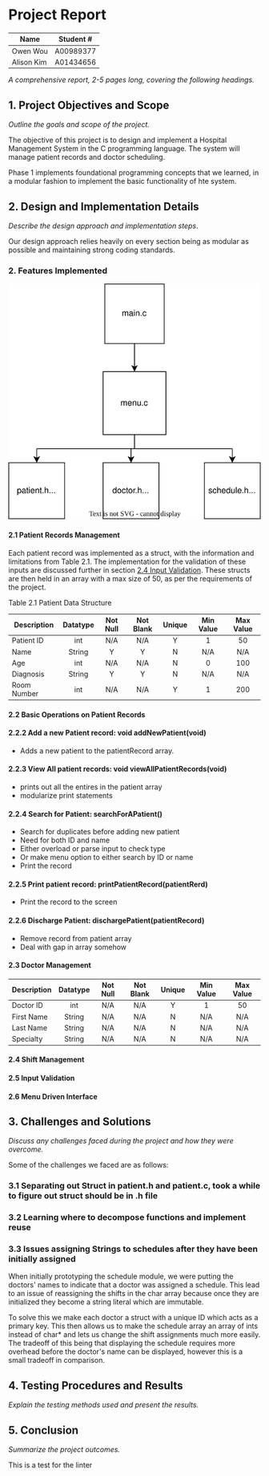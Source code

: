 # Project Report

| Name       | Student # |
|------------|-----------|
| Owen Wou   | A00989377 |
| Alison Kim | A01434656 |

*A comprehensive report, 2-5 pages long, covering the following headings.*

## 1. Project Objectives and Scope

*Outline the goals and scope of the project.*

The objective of this project is to design and implement a Hospital Management
System in the C programming language. The system will manage patient records and
doctor scheduling.

Phase 1 implements foundational programming concepts that we learned, in a
modular fashion to implement the basic
functionality of hte system.

## 2. Design and Implementation Details

*Describe the design approach and implementation steps*.

Our design approach relies heavily on every section being as modular as possible
and maintaining strong coding standards.

### 2. Features Implemented

![top_level_diagram.svg](top_level_diagram.svg)


#### 2.1 Patient Records Management

Each patient record was implemented as a struct, with the information and
limitations from Table 2.1. The implementation for the
validation of these inputs are discussed further in section
[2.4 Input Validation](#24-input-validation).
These structs are then held in an array with a max size of 50, as per the
requirements of the project.

Table 2.1 Patient Data Structure

| Description | Datatype | Not Null | Not Blank | Unique | Min Value | Max Value |
|-------------|:--------:|:--------:|:---------:|:------:|:---------:|:---------:|
| Patient ID  |   int    |   N/A    |    N/A    |   Y    |     1     |    50     |
| Name        |  String  |    Y     |     Y     |   N    |    N/A    |    N/A    |
| Age         |   int    |   N/A    |    N/A    |   N    |     0     |    100    |
| Diagnosis   |  String  |    Y     |     Y     |   N    |    N/A    |    N/A    |
| Room Number |   int    |   N/A    |    N/A    |   Y    |     1     |    200    |

#### 2.2 Basic Operations on Patient Records

#### 2.2.2 Add a new Patient record: void addNewPatient(void)

- Adds a new patient to the patientRecord array.

#### 2.2.3 View All patient records: void viewAllPatientRecords(void)

- prints out all the entires in the patient array
- modularize print statements

#### 2.2.4 Search for Patient: searchForAPatient()

- Search for duplicates before adding new patient
- Need for both ID and name
- Either overload or parse input to check type
- Or make menu option to either search by ID or name
- Print the record

#### 2.2.5 Print patient record: printPatientRecord(patientRerd)

- Print the record to the screen

#### 2.2.6 Discharge Patient: dischargePatient(patientRecord)

- Remove record from patient array
- Deal with gap in array somehow

#### 2.3 Doctor Management

| Description | Datatype | Not Null | Not Blank | Unique | Min Value | Max Value |
|-------------|:--------:|:--------:|:---------:|:------:|:---------:|:---------:|
| Doctor ID   |   int    |   N/A    |    N/A    |   Y    |     1     |    50     |
| First Name  |  String  |   N/A    |    N/A    |   N    |    N/A    |    N/A    |
| Last Name   |  String  |   N/A    |    N/A    |   N    |    N/A    |    N/A    |
| Specialty   |  String  |   N/A    |    N/A    |   N    |    N/A    |    N/A    |

#### 2.4 Shift Management

#### 2.5 Input Validation

#### 2.6 Menu Driven Interface

## 3. Challenges and Solutions

*Discuss any challenges faced during the project and how they were overcome.*

Some of the challenges we faced are as follows:

### 3.1 Separating out Struct in patient.h and patient.c, took a while to figure out struct should be in .h file

### 3.2 Learning where to decompose functions and implement reuse

### 3.3 Issues assigning Strings to schedules after they have been initially assigned

When initially prototyping the schedule module, we were putting the doctors' 
names to indicate that a doctor was assigned a schedule. This lead to an 
issue of reassigning the shifts in the char array because once they are 
initialized they become a string literal which are immutable.

To solve this we make each doctor a struct with a unique ID which acts as a 
primary key. This then allows us to make the schedule array an array of ints 
instead of char* and lets us change the shift assignments much more easily. 
The tradeoff of this being that displaying the schedule requires more 
overhead before the doctor's name can be displayed, however this is a small 
tradeoff in comparison.

## 4. Testing Procedures and Results

*Explain the testing methods used and present the results.*

## 5. Conclusion

*Summarize the project outcomes.*

This is a test for the linter
